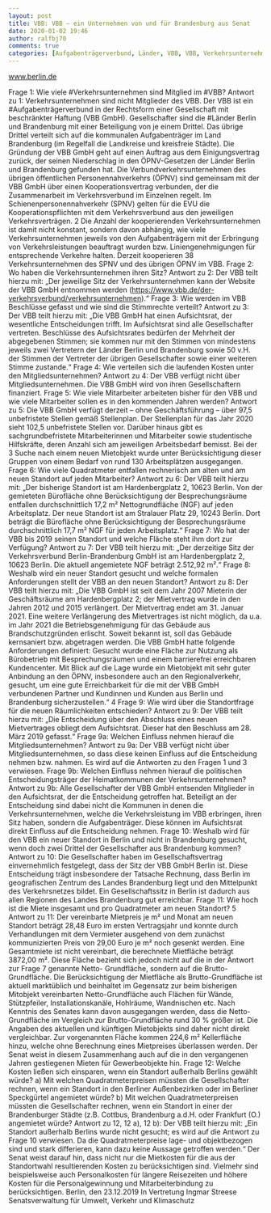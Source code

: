 ```yaml
---
layout: post
title: VBB: VBB – ein Unternehmen von und für Brandenburg aus Senat
date: 2020-01-02 19:46
author: ralfbj70
comments: true
categories: [Aufgabenträgerverbund, Länder, VBB, VBB, Verkehrsunternehmen]
---
```

www.berlin.de

Frage 1:
Wie viele #Verkehrsunternehmen sind Mitglied im #VBB?
Antwort zu 1:
Verkehrsunternehmen sind nicht Mitglieder des VBB. Der VBB ist ein
#Aufgabenträgerverbund in der Rechtsform einer Gesellschaft mit beschränkter Haftung
(VBB GmbH). Gesellschafter sind die #Länder Berlin und Brandenburg mit einer Beteiligung
von je einem Drittel. Das übrige Drittel verteilt sich auf die kommunalen Aufgabenträger im
Land Brandenburg (im Regelfall die Landkreise und kreisfreie Städte).
Die Gründung der VBB GmbH geht auf einen Auftrag aus dem Einigungsvertrag zurück,
der seinen Niederschlag in den ÖPNV-Gesetzen der Länder Berlin und Brandenburg
gefunden hat.
Die Verbundverkehrsunternehmen des übrigen öffentlichen Personennahverkehrs (ÖPNV)
sind gemeinsam mit der VBB GmbH über einen Kooperationsvertrag verbunden, der die
Zusammenarbeit im Verkehrsverbund im Einzelnen regelt. Im
Schienenpersonennahverkehr (SPNV) gelten für die EVU die Kooperationspflichten mit
dem Verkehrsverbund aus den jeweiligen Verkehrsverträgen.
2
Die Anzahl der kooperierenden Verkehrsunternehmen ist damit nicht konstant, sondern
davon abhängig, wie viele Verkehrsunternehmen jeweils von den Aufgabenträgern mit der
Erbringung von Verkehrsleistungen beauftragt wurden bzw. Liniengenehmigungen für
entsprechende Verkehre halten. Derzeit kooperieren 38 Verkehrsunternehmen des SPNV
und des übrigen ÖPNV im VBB.
Frage 2:
Wo haben die Verkehrsunternehmen ihren Sitz?
Antwort zu 2:
Der VBB teilt hierzu mit:
„Der jeweilige Sitz der Verkehrsunternehmen kann der Website der VBB GmbH
entnommen werden (https://www.vbb.de/der-verkehrsverbund/verkehrsunternehmen).“
Frage 3:
Wie werden im VBB Beschlüsse gefasst und wie sind die Stimmrechte verteilt?
Antwort zu 3:
Der VBB teilt hierzu mit:
„Die VBB GmbH hat einen Aufsichtsrat, der wesentliche Entscheidungen trifft. Im
Aufsichtsrat sind alle Gesellschafter vertreten. Beschlüsse des Aufsichtsrates bedürfen der
Mehrheit der abgegebenen Stimmen; sie kommen nur mit den Stimmen von mindestens
jeweils zwei Vertretern der Länder Berlin und Brandenburg sowie 50 v.H. der Stimmen der
Vertreter der übrigen Gesellschafter sowie einer weiteren Stimme zustande.“
Frage 4:
Wie verteilen sich die laufenden Kosten unter den Mitgliedsunternehmen?
Antwort zu 4:
Der VBB verfügt nicht über Mitgliedsunternehmen. Die VBB GmbH wird von ihren
Gesellschaftern finanziert.
Frage 5:
Wie viele Mitarbeiter arbeiteten bisher für den VBB und wie viele Mitarbeiter sollen es in den kommenden
Jahren werden?
Antwort zu 5:
Die VBB GmbH verfügt derzeit – ohne Geschäftsführung – über 97,5 unbefristete Stellen
gemäß Stellenplan. Der Stellenplan für das Jahr 2020 sieht 102,5 unbefristete Stellen vor.
Darüber hinaus gibt es sachgrundbefristete Mitarbeiterinnen und Mitarbeiter sowie
studentische Hilfskräfte, deren Anzahl sich am jeweiligen Arbeitsbedarf bemisst. Bei der
3
Suche nach einem neuen Mietobjekt wurde unter Berücksichtigung dieser Gruppen von
einem Bedarf von rund 130 Arbeitsplätzen ausgegangen.
Frage 6:
Wie viele Quadratmeter entfallen rechnerisch am alten und am neuen Standort auf jeden Mitarbeiter?
Antwort zu 6:
Der VBB teilt hierzu mit:
„Der bisherige Standort ist am Hardenbergplatz 2, 10623 Berlin. Von der gemieteten
Bürofläche ohne Berücksichtigung der Besprechungsräume entfallen durchschnittlich
17,2 m² Nettogrundfläche (NGF) auf jeden Arbeitsplatz.
Der neue Standort ist am Stralauer Platz 29, 10243 Berlin. Dort beträgt die Bürofläche
ohne Berücksichtigung der Besprechungsräume durchschnittlich 17,7 m² NGF für jeden
Arbeitsplatz.“
Frage 7:
Wo hat der VBB bis 2019 seinen Standort und welche Fläche steht ihm dort zur Verfügung?
Antwort zu 7:
Der VBB teilt hierzu mit:
„Der derzeitige Sitz der Verkehrsverbund Berlin-Brandenburg GmbH ist am
Hardenbergplatz 2, 10623 Berlin. Die aktuell angemietete NGF beträgt 2.512,92 m².“
Frage 8:
Weshalb wird ein neuer Standort gesucht und welche formalen Anforderungen stellt der VBB an den neuen
Standort?
Antwort zu 8:
Der VBB teilt hierzu mit:
„Die VBB GmbH ist seit dem Jahr 2007 Mieterin der Geschäftsräume am Hardenbergplatz
2; der Mietvertrag wurde in den Jahren 2012 und 2015 verlängert. Der Mietvertrag endet
am 31. Januar 2021. Eine weitere Verlängerung des Mietvertrages ist nicht möglich, da
u.a. im Jahr 2021 die Betriebsgenehmigung für das Gebäude aus Brandschutzgründen
erlischt. Soweit bekannt ist, soll das Gebäude kernsaniert bzw. abgetragen werden.
Die VBB GmbH hatte folgende Anforderungen definiert: Gesucht wurde eine Fläche zur
Nutzung als Bürobetrieb mit Besprechungsräumen und einem barrierefrei erreichbaren
Kundencenter. Mit Blick auf die Lage wurde ein Mietobjekt mit sehr guter Anbindung an
den ÖPNV, insbesondere auch an den Regionalverkehr, gesucht, um eine gute
Erreichbarkeit für die mit der VBB GmbH verbundenen Partner und Kundinnen und
Kunden aus Berlin und Brandenburg sicherzustellen.“
4
Frage 9:
Wie wird über die Standortfrage für die neuen Räumlichkeiten entschieden?
Antwort zu 9:
Der VBB teilt hierzu mit:
„Die Entscheidung über den Abschluss eines neuen Mietvertrages obliegt dem
Aufsichtsrat. Dieser hat den Beschluss am 28. März 2019 gefasst.“
Frage 9a:
Welchen Einfluss nehmen hierauf die Mitgliedsunternehmen?
Antwort zu 9a:
Der VBB verfügt nicht über Mitgliedsunternehmen, so dass diese keinen Einfluss auf die
Entscheidung nehmen bzw. nahmen. Es wird auf die Antworten zu den Fragen 1 und 3
verwiesen.
Frage 9b:
Welchen Einfluss nehmen hierauf die politischen Entscheidungsträger der Heimatkommunen der
Verkehrsunternehmen?
Antwort zu 9b:
Alle Gesellschafter der VBB GmbH entsenden Mitglieder in den Aufsichtsrat, der die
Entscheidung getroffen hat. Beteiligt an der Entscheidung sind dabei nicht die Kommunen
in denen die Verkehrsunternehmen, welche die Verkehrsleistung im VBB erbringen, ihren
Sitz haben, sondern die Aufgabenträger. Diese können im Aufsichtsrat direkt Einfluss auf
die Entscheidung nehmen.
Frage 10:
Weshalb wird für den VBB ein neuer Standort in Berlin und nicht in Brandenburg gesucht, wenn doch zwei
Drittel der Gesellschafter aus Brandenburg kommen?
Antwort zu 10:
Die Gesellschafter haben im Gesellschaftsvertrag einvernehmlich festgelegt, dass der Sitz
der VBB GmbH Berlin ist. Diese Entscheidung trägt insbesondere der Tatsache
Rechnung, dass Berlin im geografischen Zentrum des Landes Brandenburg liegt und den
Mittelpunkt des Verkehrsnetzes bildet. Ein Gesellschaftssitz in Berlin ist dadurch aus allen
Regionen des Landes Brandenburg gut erreichbar.
Frage 11:
Wie hoch ist die Miete insgesamt und pro Quadratmeter am neuen Standort?
5
Antwort zu 11:
Der vereinbarte Mietpreis je m² und Monat am neuen Standort beträgt 28,48 Euro im
ersten Vertragsjahr und konnte durch Verhandlungen mit dem Vermieter ausgehend von
dem zunächst kommunizierten Preis von 29,00 Euro je m² noch gesenkt werden. Eine
Gesamtmiete ist nicht vereinbart, die berechnete Mietfläche beträgt 3872,00 m². Diese
Fläche bezieht sich jedoch nicht auf die in der Antwort zur Frage 7 genannte Netto-
Grundfläche, sondern auf die Brutto-Grundfläche. Die Berücksichtigung der Mietfläche als
Brutto-Grundfläche ist aktuell marktüblich und beinhaltet im Gegensatz zur beim
bisherigen Mitobjekt vereinbarten Netto-Grundfläche auch Flächen für Wände,
Stützpfeiler, Installationskanäle, Hohlräume, Wandnischen etc. Nach Kenntnis des
Senates kann davon ausgegangen werden, dass die Netto-Grundfläche im Vergleich zur
Brutto-Grundfläche rund 30 % größer ist. Die Angaben des aktuellen und künftigen
Mietobjekts sind daher nicht direkt vergleichbar. Zur vorgenannten Fläche kommen
224,6 m² Kellerfläche hinzu, welche ohne Berechnung eines Mietpreises überlassen
werden.
Der Senat weist in diesem Zusammenhang auch auf die in den vergangenen Jahren
gestiegenen Mieten für Gewerbeobjekte hin.
Frage 12:
Welche Kosten ließen sich einsparen, wenn ein Standort außerhalb Berlins gewählt würde?
a) Mit welchen Quadratmeterpreisen müssten die Gesellschafter rechnen, wenn ein Standort in den Berliner
Außenbezirken oder im Berliner Speckgürtel angemietet würde?
b) Mit welchen Quadratmeterpreisen müssten die Gesellschafter rechnen, wenn ein Standort in einer der
Brandenburger Städte (z.B. Cottbus, Brandenburg a.d.H. oder Frankfurt (O.) angemietet würde?
Antwort zu 12, 12 a), 12 b):
Der VBB teilt hierzu mit:
„Ein Standort außerhalb Berlins wurde nicht gesucht; es wird auf die Antwort zu Frage 10
verwiesen.
Da die Quadratmeterpreise lage- und objektbezogen sind und stark differieren, kann dazu
keine Aussage getroffen werden.“
Der Senat weist darauf hin, dass nicht nur die Mietkosten für die aus der Standortwahl
resultierenden Kosten zu berücksichtigen sind. Vielmehr sind beispielsweise auch
Personalkosten für längere Reisezeiten und höhere Kosten für die Personalgewinnung
und Mitarbeiterbindung zu berücksichtigen.
Berlin, den 23.12.2019
In Vertretung
Ingmar Streese
Senatsverwaltung für
Umwelt, Verkehr und Klimaschutz
